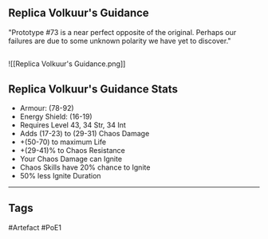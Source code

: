 ## Replica Volkuur's Guidance
"Prototype #73 is a near perfect opposite of the original. Perhaps our failures
are due to some unknown polarity we have yet to discover."
##
![[Replica Volkuur's Guidance.png]]
## Replica Volkuur's Guidance Stats
- Armour: (78-92)
- Energy Shield: (16-19)
- Requires Level 43, 34 Str, 34 Int
- Adds (17-23) to (29-31) Chaos Damage
- +(50-70) to maximum Life
- +(29-41)% to Chaos Resistance
- Your Chaos Damage can Ignite
- Chaos Skills have 20% chance to Ignite
- 50% less Ignite Duration


---
## Tags
#Artefact
#PoE1
